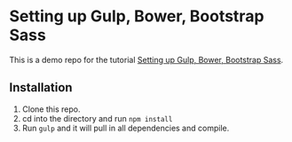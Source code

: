 # Setting up Gulp, Bower, Bootstrap Sass

This is a demo repo for the tutorial [Setting up Gulp, Bower, Bootstrap Sass](http://ericlbarnes.com/setting-gulp-bower-bootstrap-sass-fontawesome/).

## Installation

1. Clone this repo.
2. cd into the directory and run `npm install`
3. Run `gulp` and it will pull in all dependencies and compile.

